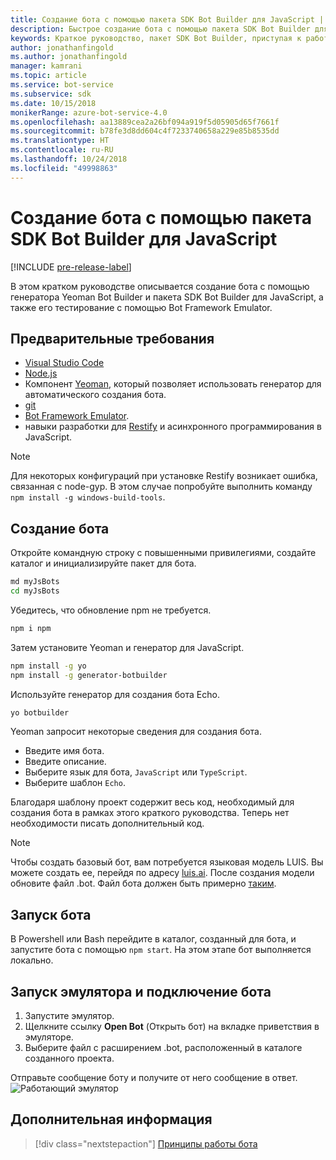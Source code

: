 ```yaml
---
title: Создание бота с помощью пакета SDK Bot Builder для JavaScript | Документация Майкрософт
description: Быстрое создание бота с помощью пакета SDK Bot Builder для JavaScript.
keywords: Краткое руководство, пакет SDK Bot Builder, приступая к работе
author: jonathanfingold
ms.author: jonathanfingold
manager: kamrani
ms.topic: article
ms.service: bot-service
ms.subservice: sdk
ms.date: 10/15/2018
monikerRange: azure-bot-service-4.0
ms.openlocfilehash: aa13889cea2a26bf094a919f5d05905d65f7661f
ms.sourcegitcommit: b78fe3d8dd604c4f7233740658a229e85b8535dd
ms.translationtype: HT
ms.contentlocale: ru-RU
ms.lasthandoff: 10/24/2018
ms.locfileid: "49998863"
---
```

# <a name="create-a-bot-with-the-bot-builder-sdk-for-javascript"></a>Создание бота с помощью пакета SDK Bot Builder для JavaScript

[!INCLUDE [pre-release-label](../includes/pre-release-label.md)]

В этом кратком руководстве описывается создание бота с помощью генератора Yeoman Bot Builder и пакета SDK Bot Builder для JavaScript, а также его тестирование с помощью Bot Framework Emulator. 

## <a name="prerequisites"></a>Предварительные требования

- [Visual Studio Code](https://www.visualstudio.com/downloads)
- [Node.js](https://nodejs.org/)
- Компонент [Yeoman](http://yeoman.io/), который позволяет использовать генератор для автоматического создания бота.
- [git](https://git-scm.com/)
- [Bot Framework Emulator](https://github.com/Microsoft/BotFramework-Emulator).
- навыки разработки для [Restify](http://restify.com/) и асинхронного программирования в JavaScript.

> [!NOTE]
> Для некоторых конфигураций при установке Restify возникает ошибка, связанная с node-gyp.
> В этом случае попробуйте выполнить команду `npm install -g windows-build-tools`.

## <a name="create-a-bot"></a>Создание бота

Откройте командную строку с повышенными привилегиями, создайте каталог и инициализируйте пакет для бота.

```bash
md myJsBots
cd myJsBots
```

Убедитесь, что обновление npm не требуется.
```bash
npm i npm
```

Затем установите Yeoman и генератор для JavaScript.

```bash
npm install -g yo
npm install -g generator-botbuilder
```

Используйте генератор для создания бота Echo.

```bash
yo botbuilder
```

Yeoman запросит некоторые сведения для создания бота.

- Введите имя бота.
- Введите описание.
- Выберите язык для бота, `JavaScript` или `TypeScript`.
- Выберите шаблон `Echo`.

Благодаря шаблону проект содержит весь код, необходимый для создания бота в рамках этого краткого руководства. Теперь нет необходимости писать дополнительный код.

> [!NOTE]
> Чтобы создать базовый бот, вам потребуется языковая модель LUIS. Вы можете создать ее, перейдя по адресу [luis.ai](https://www.luis.ai). После создания модели обновите файл .bot. Файл бота должен быть примерно [таким](../v4sdk/bot-builder-service-file.md). 

## <a name="start-your-bot"></a>Запуск бота

В Powershell или Bash перейдите в каталог, созданный для бота, и запустите бота с помощью `npm start`. На этом этапе бот выполняется локально.

## <a name="start-the-emulator-and-connect-your-bot"></a>Запуск эмулятора и подключение бота
1. Запустите эмулятор.
2. Щелкните ссылку **Open Bot** (Открыть бот) на вкладке приветствия в эмуляторе.
3. Выберите файл с расширением .bot, расположенный в каталоге созданного проекта.

Отправьте сообщение боту и получите от него сообщение в ответ.
![Работающий эмулятор](../media/emulator-v4/emulator-running.png)

## <a name="next-steps"></a>Дополнительная информация

> [!div class="nextstepaction"]
> [Принципы работы бота](../v4sdk/bot-builder-basics.md) 
